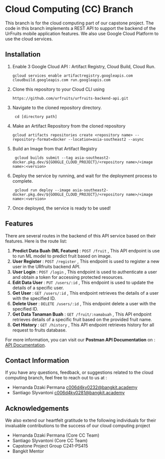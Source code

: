 # Cloud Computing (CC) Branch

This branch is for the cloud computing part of our capstone project. The code in this branch implements a REST API to support the backend of the UrFruits mobile application features. We also use Google Cloud Platform to use the cloud services.

## Installation

1. Enable 3 Google Cloud API : Artifact Registry, Cloud Build, Cloud Run.
   
       gcloud services enable artifactregistry.googleapis.com cloudbuild.googleapis.com run.googleapis.com
2. Clone this repository to your Cloud CLI using
   
       https://github.com/urfruits/urfruits-backend-api.git
3. Navigate to the cloned repository directory.

        cd [directory path]
5. Make an Artifact Repository from the cloned repository 
   
       gcloud artifacts repositories create <repository name> --repository-format=docker --location=asia-southeast2 --async
   
7. Build an Image from that Artifact Registry 

        gcloud builds submit --tag asia-southeast2-docker.pkg.dev/${GOOGLE_CLOUD_PROJECT}/<repository name>/<image name>:<version>
   
9. Deploy the service by running, and wait for the deployment process to complete.

        gcloud run deploy --image asia-southeast2-docker.pkg.dev/${GOOGLE_CLOUD_PROJECT}/<repository name>/<image name>:<version>
   
11. Once deployed, the service is ready to be used!

## Features

There are several routes in the backend of this API service based on their features. Here is the route list:

1. **Predict Data Buah (ML Feature)** : `POST /fruit` , This API endpoint is use to run ML model to predict fruit based on image.
2. **User Register** : `POST /register` , This endpoint is used to register a new user in the URfruits backend API.
3. **User Login** : `POST /login` , This endpoint is used to authenticate a user and obtain a token for accessing protected resources.
4. **Edit Data User** : `PUT /users/:id` , This endpoint is used to update the details of a specific user.
5. **Get User** : `GET /users/:id` , This endpoint retrieves the details of a user with the specified ID.
6. **Delete User** : `DELETE /users/:id` , This endpoint delete a user with the specified ID.
7. **Get Data Tanaman Buah** : `GET /fruit/:namabuah`  , This API endpoint retrieves details of a specific fruit based on the provided fruit name.
8. **Get History** : `GET /history`  , This API endpoint retrieves history for all request to fruits database.

For more information, you can visit our **Postman API Documentation** on : [API Documentation](https://documenter.getpostman.com/view/35363736/2sA3XJnRTW).

## Contact Information

If you have any questions, feedback, or suggestions related to the cloud computing branch, feel free to reach out to us at :

- Hernanda Dzaki Permana c006d4ky0232@bangkit.academy
- Santiago Slyvantoni c006d4ky0281@bangkit.academy 

## Acknowledgements

We also extend our heartfelt gratitude to the following individuals for their invaluable contributions to the success of our cloud computing project

- Hernanda Dzaki Permana (Core CC Team)
- Santiago Slyvantoni (Core CC Team)
- Capstone Project Group C241-PS415
- Bangkit Mentor
